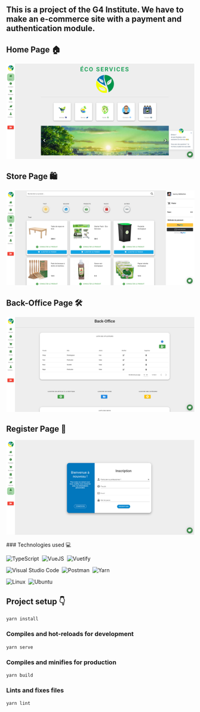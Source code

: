 ## This is a project of the G4 Institute. We have to make an e-commerce site with a payment and authentication module.

## Home Page 🏠

![alt text](src/assets/screens/HomePage.png)

## Store Page 🛍️

![alt text](src/assets/screens/StorePage.png)

## Back-Office Page 🛠️

![alt text](src/assets/screens/BackOfficePage.png)

## Register Page 🔏

![alt text](src/assets/screens/RegisterPage.png)


### Technologies used 💻

![TypeScript](https://img.shields.io/badge/-typescript-05122A?style=flat&logo=typescript)&nbsp;
![VueJS](https://img.shields.io/badge/-vuejs-05122A?style=flat&logo=vue.js)&nbsp;
![Vuetify](https://img.shields.io/badge/-vuetify-05122A?style=flat&logo=vuetify)&nbsp;

![Visual Studio Code](https://img.shields.io/badge/-Visual%20Studio%20Code-05122A?style=flat&logo=visual-studio-code&logoColor=007ACC)&nbsp;
![Postman](https://img.shields.io/badge/-Postman-05122A?style=flat&logo=postman)&nbsp;
![Yarn](https://img.shields.io/badge/-yarn-05122A?style=flat&logo=yarn)&nbsp;

![Linux](https://img.shields.io/badge/-Linux-05122A?style=flat&logo=linux&logoColor=white)&nbsp;
![Ubuntu](https://img.shields.io/badge/-ubuntu-05122A?style=flat&logo=ubuntu)&nbsp;

## Project setup 👇
```
yarn install
```
### Compiles and hot-reloads for development
```
yarn serve
```
### Compiles and minifies for production
```
yarn build
```
### Lints and fixes files
```
yarn lint
```
